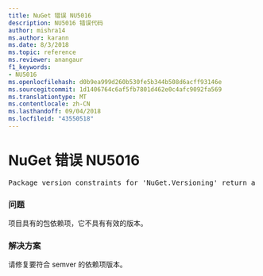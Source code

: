 ```yaml
---
title: NuGet 错误 NU5016
description: NU5016 错误代码
author: mishra14
ms.author: karann
ms.date: 8/3/2018
ms.topic: reference
ms.reviewer: anangaur
f1_keywords:
- NU5016
ms.openlocfilehash: d0b9ea999d260b530fe5b344b508d6acff93146e
ms.sourcegitcommit: 1d1406764c6af5fb7801d462e0c4afc9092fa569
ms.translationtype: MT
ms.contentlocale: zh-CN
ms.lasthandoff: 09/04/2018
ms.locfileid: "43550518"
---
```

# <a name="nuget-error-nu5016"></a>NuGet 错误 NU5016
<pre>Package version constraints for 'NuGet.Versioning' return a version range that is empty.</pre>

### <a name="issue"></a>问题

项目具有的包依赖项，它不具有有效的版本。


### <a name="solution"></a>解决方案

请修复要符合 semver 的依赖项版本。

